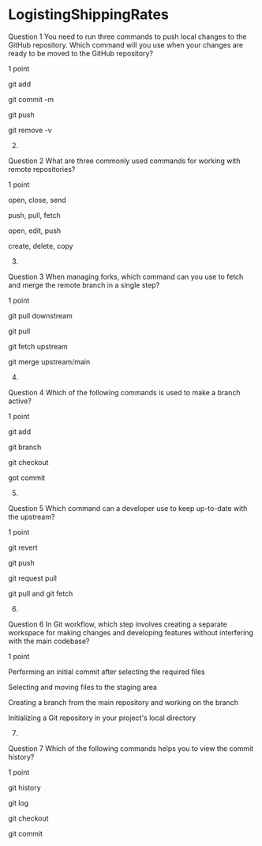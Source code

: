 # LogistingShippingRates
Question 1
You need to run three commands to push local changes to the GitHub repository. Which command will you use when your changes are ready to be moved to the GitHub repository?

1 point

git add


git commit -m


git push


git remove -v

2.
Question 2
What are three commonly used commands for working with remote repositories?

1 point

open, close, send


push, pull, fetch


open, edit, push


create, delete, copy

3.
Question 3
When managing forks, which command can you use to fetch and merge the remote branch in a single step?

1 point

git pull downstream


git pull <upstream>


git fetch upstream


git merge upstream/main

4.
Question 4
Which of the following commands is used to make a branch active?

1 point

git add


git branch


git checkout


got commit

5.
Question 5
Which command can a developer use to keep up-to-date with the upstream?

1 point

git revert


git push


git request pull


git pull <upstream> and git fetch <upstream>

6.
Question 6
In Git workflow, which step involves creating a separate workspace for making changes and developing features without interfering with the main codebase?

1 point

Performing an initial commit after selecting the required files


Selecting and moving files to the staging area


Creating a branch from the main repository and working on the branch


Initializing a Git repository in your project's local directory

7.
Question 7
Which of the following commands helps you to view the commit history?

1 point

git history


git log


git checkout


git commit

